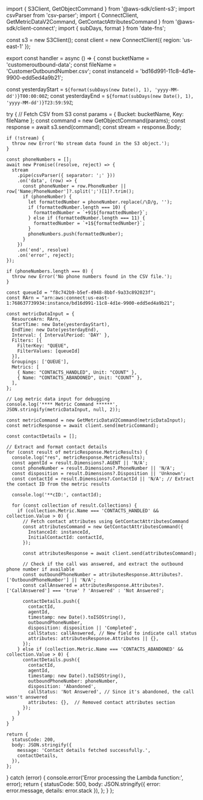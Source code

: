 import { S3Client, GetObjectCommand } from '@aws-sdk/client-s3';
import csvParser from 'csv-parser';
import { ConnectClient, GetMetricDataV2Command, GetContactAttributesCommand } from '@aws-sdk/client-connect';
import { subDays, format } from 'date-fns';

const s3 = new S3Client();
const client = new ConnectClient({ region: 'us-east-1' });

export const handler = async () => {
  const bucketName = 'customeroutbound-data';
  const fileName = 'CustomerOutboundNumber.csv';
  const instanceId = 'bd16d991-11c8-4d1e-9900-edd5ed4a9b21';
  
  const yesterdayStart = `${format(subDays(new Date(), 1), 'yyyy-MM-dd')}T00:00:00Z`;
  const yesterdayEnd = `${format(subDays(new Date(), 1), 'yyyy-MM-dd')}T23:59:59Z`;

  try {
    // Fetch CSV from S3
    const params = { Bucket: bucketName, Key: fileName };
    const command = new GetObjectCommand(params);
    const response = await s3.send(command);
    const stream = response.Body;

    if (!stream) {
      throw new Error('No stream data found in the S3 object.');
    }

    const phoneNumbers = [];
    await new Promise((resolve, reject) => {
      stream
        .pipe(csvParser({ separator: ';' }))
        .on('data', (row) => {
          const phoneNumber = row.PhoneNumber || row['Name;PhoneNumber']?.split(';')[1]?.trim();
          if (phoneNumber) {
            let formattedNumber = phoneNumber.replace(/\D/g, '');
            if (formattedNumber.length === 10) {
              formattedNumber = `+91${formattedNumber}`;
            } else if (formattedNumber.length === 11) {
              formattedNumber = `+1${formattedNumber}`;
            }
            phoneNumbers.push(formattedNumber);
          }
        })
        .on('end', resolve)
        .on('error', reject);
    });

    if (phoneNumbers.length === 0) {
      throw new Error('No phone numbers found in the CSV file.');
    }

    const queueId = "f8c742b9-b5ef-4948-8bbf-9a33c892023f";
    const RArn = "arn:aws:connect:us-east-1:768637739934:instance/bd16d991-11c8-4d1e-9900-edd5ed4a9b21";

    const metricDataInput = {
      ResourceArn: RArn,
      StartTime: new Date(yesterdayStart),
      EndTime: new Date(yesterdayEnd),
      Interval: { IntervalPeriod: 'DAY' },
      Filters: [{
        FilterKey: "QUEUE",
        FilterValues: [queueId]
      }],
      Groupings: ['QUEUE'],
      Metrics: [
        { Name: "CONTACTS_HANDLED", Unit: "COUNT" },
        { Name: "CONTACTS_ABANDONED", Unit: "COUNT" },
      ],
    };

    // Log metric data input for debugging
    console.log('**** Metric Command ******', JSON.stringify(metricDataInput, null, 2));

    const metricCommand = new GetMetricDataV2Command(metricDataInput);
    const metricResponse = await client.send(metricCommand);

    const contactDetails = [];

    // Extract and format contact details
    for (const result of metricResponse.MetricResults) {
      console.log("res", metricResponse.MetricResults);
      const agentId = result.Dimensions?.AGENT || 'N/A';
      const phoneNumber = result.Dimensions?.PhoneNumber || 'N/A';
      const disposition = result.Dimensions?.Disposition || 'Unknown';
      const contactId = result.Dimensions?.ContactId || 'N/A'; // Extract the contact ID from the metric results

      console.log('**cID:', contactId);

      for (const collection of result.Collections) {
        if (collection.Metric.Name === 'CONTACTS_HANDLED' && collection.Value > 0) {
          // Fetch contact attributes using GetContactAttributesCommand
          const attributesCommand = new GetContactAttributesCommand({
            InstanceId: instanceId,
            InitialContactId: contactId,
          });

          const attributesResponse = await client.send(attributesCommand);

          // Check if the call was answered, and extract the outbound phone number if available
          const outboundPhoneNumber = attributesResponse.Attributes?.['OutboundPhoneNumber'] || 'N/A';
          const callAnswered = attributesResponse.Attributes?.['CallAnswered'] === 'true' ? 'Answered' : 'Not Answered';

          contactDetails.push({
            contactId,
            agentId,
            timestamp: new Date().toISOString(),
            outboundPhoneNumber,
            disposition: disposition || 'Completed',
            callStatus: callAnswered, // New field to indicate call status
            attributes: attributesResponse.Attributes || {},
          });
        } else if (collection.Metric.Name === 'CONTACTS_ABANDONED' && collection.Value > 0) {
          contactDetails.push({
            contactId,
            agentId,
            timestamp: new Date().toISOString(),
            outboundPhoneNumber: phoneNumber,
            disposition: 'Abandoned',
            callStatus: 'Not Answered', // Since it's abandoned, the call wasn't answered
            attributes: {},  // Removed contact attributes section
          });
        }
      }
    }

    return {
      statusCode: 200,
      body: JSON.stringify({
        message: 'Contact details fetched successfully.',
        contactDetails,
      }),
    };
  } catch (error) {
    console.error('Error processing the Lambda function:', error);
    return {
      statusCode: 500,
      body: JSON.stringify({ error: error.message, details: error.stack }),
    };
  }
};